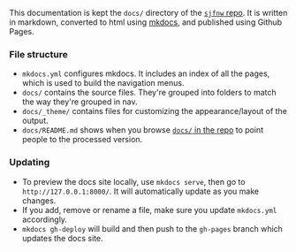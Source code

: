 This documentation is kept the `docs/` directory of the [`sjfnw` repo](https://github.com/aisapatino/sjfnw). It is written in markdown, converted to html using [mkdocs](http://www.mkdocs.org/), and published using Github Pages.

### File structure

- `mkdocs.yml` configures mkdocs. It includes an index of all the pages, which is used to build the navigation menus.
- `docs/` contains the source files. They're grouped into folders to match the way they're grouped in nav.
- `docs/_theme/` contains files for customizing the appearance/layout of the output.
- `docs/README.md` shows when you browse [`docs/` in the repo](https://github.com/aisapatino/sjfnw/tree/master/docs) to point people to the processed version.

### Updating

- To preview the docs site locally, use `mkdocs serve`, then go to `http://127.0.0.1:8000/`. It will automatically update as you make changes.
- If you add, remove or rename a file, make sure you update `mkdocs.yml` accordingly.
- `mkdocs gh-deploy` will build and then push to the `gh-pages` branch which updates the docs site.
